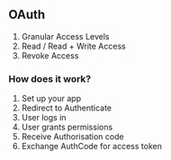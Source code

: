 ## OAuth

1. Granular Access Levels
2. Read / Read + Write Access
3. Revoke Access

### How does it work?

1. Set up your app
2. Redirect to Authenticate
3. User logs in
4. User grants permissions
5. Receive Authorisation code
6. Exchange AuthCode for access token
